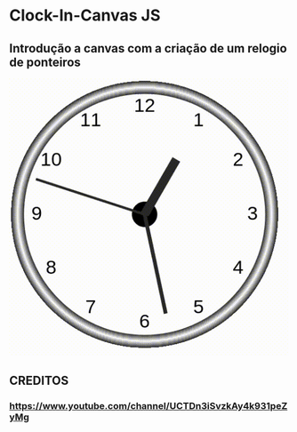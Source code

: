 # Clock-In-Canvas JS
## Introdução a canvas com a criação de um relogio de ponteiros

![Clock](screen/Clock.gif)

## CREDITOS
### https://www.youtube.com/channel/UCTDn3iSvzkAy4k931peZyMg